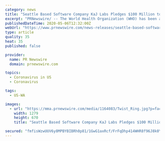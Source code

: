 ```yaml
---
category: news
title: "Seattle Based Software Company KaJ Labs Pledges $100 Million to Various Coronavirus, COVID-19 Response Fund Relief Efforts in U.S. and Africa"
excerpt: "PRNewswire/ -- The World Health Organization (WHO) has been a stalwart defender of the public health, striving to combat diseases of all types in"
publishedDateTime: 2020-05-06T12:32:00Z
webUrl: "https://www.prnewswire.com/news-releases/seattle-based-software-company-kaj-labs-pledges-100-million-to-various-coronavirus-covid-19-response-fund-relief-efforts-in-us-and-africa-301053702.html"
type: article
quality: 35
heat: 35
published: false

provider:
  name: PR Newswire
  domain: prnewswire.com

topics:
  - Coronavirus in US
  - Coronavirus

tags:
  - US-WA

images:
  - url: "https://mma.prnewswire.com/media/1164083/Twist_Ring.jpg?p=facebook"
    width: 1279
    height: 670
    title: "Seattle Based Software Company KaJ Labs Pledges $100 Million to Various Coronavirus, COVID-19 Response Fund Relief Efforts in U.S. and Africa"

secured: "fmfisWzwUUV6y8MPBYBIBRh0p81/1GwG1axRcf/FrFqDhp414WHR8f96J8k0Y5U7NUgZtOEkvhaJsc94+Y/sSrDxYMFLB/mxi3LBFpIXKfGlD6rqg5I33kjsbjy+Jonj+OnKFfQCkG/rlK2ejOU8fWm0snJkSYCIAX+/wqH0olEJVgGKIK/sxjP9XQnpkrvLX7Wpm+ntfpSeDM301/U2Y9ZuC4eoWIFDIkG8k4FOqTWi3sb+gFngmSmkusBalgNqLRQePuRJeaNzhnmIv8KqshaKZKxvM68MQyGReOF3AIAKfztVo9D4FynAYnc4bwRJSCWzbxuWy/8FWv3mBTtaEhQd/6oHXgscNef0/AwrqgmEY8th7TAUeRzqPPywWbbjf4JIeKw64S3GQk+W/i1GUIzaJnZUEvV2i6kp3BvYIBiitDlhGXRu3nXpmu1C6th9ykL1eAhdryOgUomVnS0pNN5l+5HakdfPXehyvQmjNis=;L0H0MFgV0c44c/mEW8yxuw=="
---
```


